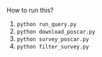 How to run this?

1. ```python run_query.py```
2. ```python download_poscar.py```
3. ```python survey_poscar.py```
4. ```python filter_survey.py```
